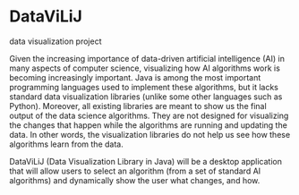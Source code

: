 # DataViLiJ
data visualization project

Given the increasing importance of data-driven artificial intelligence (AI) in many aspects of computer science,
visualizing how AI algorithms work is becoming increasingly important. Java is among the most important
programming languages used to implement these algorithms, but it lacks standard data visualization libraries
(unlike some other languages such as Python). Moreover, all existing libraries are meant to show us the final
output of the data science algorithms. They are not designed for visualizing the changes that happen while the
algorithms are running and updating the data. In other words, the visualization libraries do not help us see how
these algorithms learn from the data. 

DataViLiJ (Data Visualization Library in Java) will be a desktop application that will allow users to select an
algorithm (from a set of standard AI algorithms) and dynamically show the user what changes, and how.
